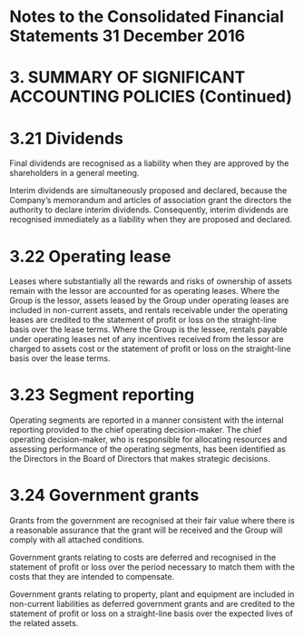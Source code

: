 # Notes to the Consolidated Financial Statements 31 December 2016

# 3. SUMMARY OF SIGNIFICANT ACCOUNTING POLICIES (Continued)

# 3.21 Dividends

Final dividends are recognised as a liability when they are approved by the shareholders in a general meeting.

Interim dividends are simultaneously proposed and declared, because the Company’s memorandum and articles of association grant the directors the authority to declare interim dividends. Consequently, interim dividends are recognised immediately as a liability when they are proposed and declared.

# 3.22 Operating lease

Leases where substantially all the rewards and risks of ownership of assets remain with the lessor are accounted for as operating leases. Where the Group is the lessor, assets leased by the Group under operating leases are included in non-current assets, and rentals receivable under the operating leases are credited to the statement of profit or loss on the straight-line basis over the lease terms. Where the Group is the lessee, rentals payable under operating leases net of any incentives received from the lessor are charged to assets cost or the statement of profit or loss on the straight-line basis over the lease terms.

# 3.23 Segment reporting

Operating segments are reported in a manner consistent with the internal reporting provided to the chief operating decision-maker. The chief operating decision-maker, who is responsible for allocating resources and assessing performance of the operating segments, has been identified as the Directors in the Board of Directors that makes strategic decisions.

# 3.24 Government grants

Grants from the government are recognised at their fair value where there is a reasonable assurance that the grant will be received and the Group will comply with all attached conditions.

Government grants relating to costs are deferred and recognised in the statement of profit or loss over the period necessary to match them with the costs that they are intended to compensate.

Government grants relating to property, plant and equipment are included in non-current liabilities as deferred government grants and are credited to the statement of profit or loss on a straight-line basis over the expected lives of the related assets.